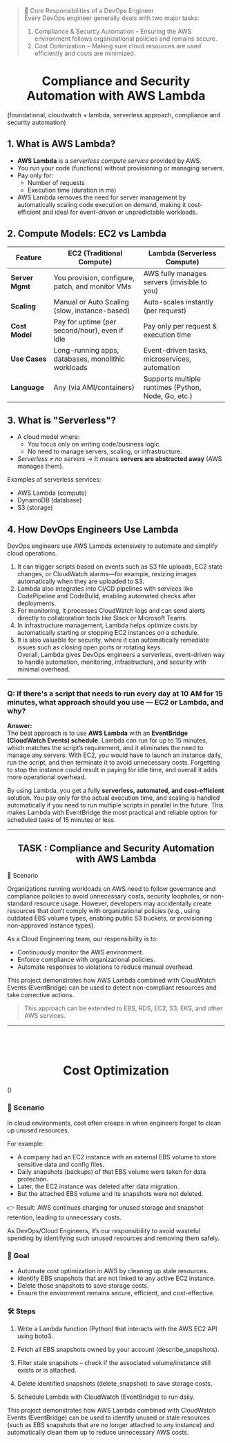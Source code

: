 > 🔑 Core Responsibilities of a DevOps Engineer <br>
> Every DevOps engineer generally deals with two major tasks: <br>
> 1. Compliance & Security Automation – Ensuring the AWS environment follows organizational policies and remains secure.
> 2. Cost Optimization – Making sure cloud resources are used efficiently and costs are minimized.



<h1 align="center"> Compliance and Security Automation with AWS Lambda </h1>
(foundational, cloudwatch + lambda, serverless approach, compliance and security automation)

## 1. What is AWS Lambda?
- **AWS Lambda** is a *serverless compute service* provided by AWS.  
- You run your code (functions) without provisioning or managing servers.  
- Pay only for:
  - Number of requests
  - Execution time (duration in ms)
- AWS Lambda removes the need for server management by automatically scaling code execution on demand, making it cost-efficient and ideal for event-driven or unpredictable workloads.


## 2. Compute Models: EC2 vs Lambda

| Feature          | **EC2 (Traditional Compute)**                       | **Lambda (Serverless Compute)**         |
|------------------|------------------------------------------------------|------------------------------------------|
| **Server Mgmt**  | You provision, configure, patch, and monitor VMs     | AWS fully manages servers (invisible to you) |
| **Scaling**      | Manual or Auto Scaling (slow, instance-based)        | Auto-scales instantly (per request)       |
| **Cost Model**   | Pay for uptime (per second/hour), even if idle       | Pay only per request & execution time     |
| **Use Cases**    | Long-running apps, databases, monolithic workloads   | Event-driven tasks, microservices, automation |
| **Language**     | Any (via AMI/containers)                             | Supports multiple runtimes (Python, Node, Go, etc.) |


## 3. What is "Serverless"?
- A cloud model where:
  - You focus only on writing code/business logic.  
  - No need to manage servers, scaling, or infrastructure.  
- *Serverless ≠ no servers* → It means **servers are abstracted away** (AWS manages them).  

Examples of serverless services:
- AWS Lambda (compute)
- DynamoDB (database)
- S3 (storage)


## 4. How DevOps Engineers Use Lambda

DevOps engineers use AWS Lambda extensively to automate and simplify cloud operations. <br>
1. It can trigger scripts based on events such as S3 file uploads, EC2 state changes, or CloudWatch alarms—for example, resizing images automatically when they are uploaded to S3. 
2. Lambda also integrates into CI/CD pipelines with services like CodePipeline and CodeBuild, enabling automated checks after deployments. 
3. For monitoring, it processes CloudWatch logs and can send alerts directly to collaboration tools like Slack or Microsoft Teams. 
4. In infrastructure management, Lambda helps optimize costs by automatically starting or stopping EC2 instances on a schedule. 
5. It is also valuable for security, where it can automatically remediate issues such as closing open ports or rotating keys. 
<br> Overall, Lambda gives DevOps engineers a serverless, event-driven way to handle automation, monitoring, infrastructure, and security with minimal overhead.

---

### Q: If there's a script that needs to run every day at 10 AM for 15 minutes, what approach should you use — EC2 or Lambda, and why?

**Answer:**  
The best approach is to use **AWS Lambda** with an **EventBridge (CloudWatch Events) schedule**. Lambda can run for up to 15 minutes, which matches the script’s requirement, and it eliminates the need to manage any servers. With EC2, you would have to launch an instance daily, run the script, and then terminate it to avoid unnecessary costs. Forgetting to stop the instance could result in paying for idle time, and overall it adds more operational overhead.  

By using Lambda, you get a fully **serverless, automated, and cost-efficient** solution. You pay only for the actual execution time, and scaling is handled automatically if you need to run multiple scripts in parallel in the future. This makes Lambda with EventBridge the most practical and reliable option for scheduled tasks of 15 minutes or less.  

---

<h2 align="center"> TASK : Compliance and Security Automation with AWS Lambda </h2>

📌 Scenario

Organizations running workloads on AWS need to follow governance and compliance policies to avoid unnecessary costs, security loopholes, or non-standard resource usage. However, developers may accidentally create resources that don’t comply with organizational policies (e.g., using outdated EBS volume types, enabling public S3 buckets, or provisioning non-approved instance types).

As a Cloud Engineering team, our responsibility is to:

- Continuously monitor the AWS environment.
- Enforce compliance with organizational policies.
- Automate responses to violations to reduce manual overhead.

This project demonstrates how AWS Lambda combined with CloudWatch Events (EventBridge) can be used to detect non-compliant resources and take corrective actions.

> This approach can be extended to EBS, RDS, EC2, S3, EKS, and other AWS services.




---
<br><br>

<h1 align="center"> Cost Optimization </h1>
()

### 📌 Scenario

In cloud environments, cost often creeps in when engineers forget to clean up unused resources.

For example:

- A company had an EC2 instance with an external EBS volume to store sensitive data and config files.
- Daily snapshots (backups) of that EBS volume were taken for data protection.
- Later, the EC2 instance was deleted after data migration.
- But the attached EBS volume and its snapshots were not deleted.

👉 Result: AWS continues charging for unused storage and snapshot retention, leading to unnecessary costs.

As DevOps/Cloud Engineers, it’s our responsibility to avoid wasteful spending by identifying such unused resources and removing them safely.

### 🎯 Goal

- Automate cost optimization in AWS by cleaning up stale resources.
- Identify EBS snapshots that are not linked to any active EC2 instance.
- Delete those snapshots to save storage costs.
- Ensure the environment remains secure, efficient, and cost-effective.

### 🛠️ Steps

1. Write a Lambda function (Python) that interacts with the AWS EC2 API using boto3.

2. Fetch all EBS snapshots owned by your account (describe_snapshots).

3. Filter stale snapshots – check if the associated volume/instance still exists or is attached.

4. Delete identified snapshots (delete_snapshot) to save storage costs.

5. Schedule Lambda with CloudWatch (EventBridge) to run daily.


This project demonstrates how AWS Lambda combined with CloudWatch Events (EventBridge) can be used to identify unused or stale resources (such as EBS snapshots that are no longer attached to any instance) and automatically clean them up to reduce unnecessary AWS costs.